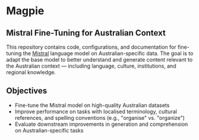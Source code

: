 # Magpie
## Mistral Fine-Tuning for Australian Context

This repository contains code, configurations, and documentation for fine-tuning the [Mistral](https://mistral.ai/news/announcing-mistral-7b/) language model on Australian-specific data. The goal is to adapt the base model to better understand and generate content relevant to the Australian context — including language, culture, institutions, and regional knowledge.

## Objectives

- Fine-tune the Mistral model on high-quality Australian datasets
- Improve performance on tasks with localised terminology, cultural references, and spelling conventions (e.g., "organise" vs. "organize")
- Evaluate downstream improvements in generation and comprehension on Australian-specific tasks

